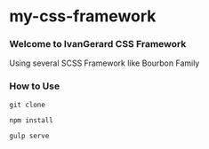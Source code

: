 # my-css-framework

### Welcome to IvanGerard CSS Framework

Using several SCSS Framework like Bourbon Family

### How to Use

```
git clone
```

```
npm install
```


```
gulp serve
```
